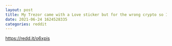 ```yaml
--- 
layout: post 
title: My Trezor came with a Love sticker but for the wrong crypto so I amended it for Cardano <3 
date: 2021-06-24 1624528335 
categories: reddit 
--- 
```

https://redd.it/o6xpis